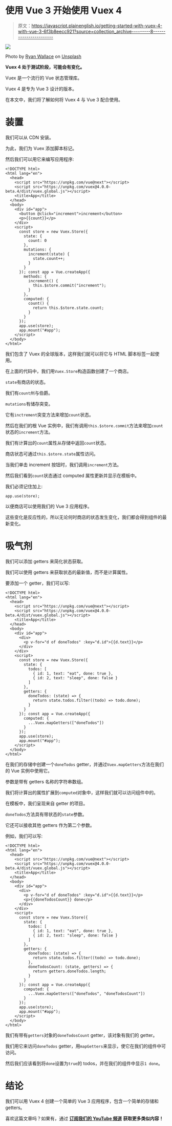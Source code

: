 # 使用 Vue 3 开始使用 Vuex 4

> 原文：<https://javascript.plainenglish.io/getting-started-with-vuex-4-with-vue-3-6f3b8eecc921?source=collection_archive---------8----------------------->

![](img/1d9415cec26309196d0c212406b3c37d.png)

Photo by [Ryan Wallace](https://unsplash.com/@accrualbowtie?utm_source=medium&utm_medium=referral) on [Unsplash](https://unsplash.com?utm_source=medium&utm_medium=referral)

**Vuex 4 处于测试阶段，可能会有变化。**

Vuex 是一个流行的 Vue 状态管理库。

Vuex 4 是专为 Vue 3 设计的版本。

在本文中，我们将了解如何将 Vuex 4 与 Vue 3 配合使用。

# 装置

我们可以从 CDN 安装。

为此，我们为 Vuex 添加脚本标记。

然后我们可以用它来编写应用程序:

```
<!DOCTYPE html>
<html lang="en">
  <head>
    <script src="https://unpkg.com/vue@next"></script>
    <script src="https://unpkg.com/vuex@4.0.0-beta.4/dist/vuex.global.js"></script>
    <title>App</title>
  </head>
  <body>
    <div id="app">
      <button @click="increment">increment</button>
      <p>{{count}}</p>
    </div>
    <script>
      const store = new Vuex.Store({
        state: {
          count: 0
        },
        mutations: {
          increment(state) {
            state.count++;
          }
        }
      }); const app = Vue.createApp({
        methods: {
          increment() {
            this.$store.commit("increment");
          }
        },
        computed: {
          count() {
            return this.$store.state.count;
          }
        }
      });
      app.use(store);
      app.mount("#app");
    </script>
  </body>
</html>
```

我们包含了 Vuex 的全球版本，这样我们就可以将它与 HTML 脚本标签一起使用。

在上面的代码中，我们用`Vuex.Store`构造函数创建了一个商店。

`state`有商店的状态。

我们有`count`州与伯爵。

`mutations`有储存突变。

它有`inctrement`突变方法来增加`count`状态。

然后在我们的根 Vue 实例中，我们有调用`this.$store.commit`方法来增加`count`状态的`increment`方法。

我们有计算出的`count`属性从存储中返回`count`状态。

商店状态可通过`this.$store.state`属性访问。

当我们单击 increment 按钮时，我们调用`increment`方法。

然后我们看到`count`状态通过 computed 属性更新并显示在模板中。

我们必须记住加上:

```
app.use(store);
```

以便商店可以使用我们的 Vue 3 应用程序。

这些变化是反应性的，所以无论何时商店的状态发生变化，我们都会得到组件的最新变化。

# 吸气剂

我们可以添加 getters 来简化状态获取。

我们可以使用 getters 来获取状态的最新值，而不是计算属性。

要添加一个 getter，我们可以写:

```
<!DOCTYPE html>
<html lang="en">
  <head>
    <script src="https://unpkg.com/vue@next"></script>
    <script src="https://unpkg.com/vuex@4.0.0-beta.4/dist/vuex.global.js"></script>
    <title>App</title>
  </head>
  <body>
    <div id="app">
      <div>
        <p v-for="d of doneTodos" :key="d.id">{{d.text}}</p>
      </div>
    </div>
    <script>
      const store = new Vuex.Store({
        state: {
          todos: [
            { id: 1, text: "eat", done: true },
            { id: 2, text: "sleep", done: false }
          ]
        },
        getters: {
          doneTodos: (state) => {
            return state.todos.filter((todo) => todo.done);
          }
        }
      }); const app = Vue.createApp({
        computed: {
          ...Vuex.mapGetters(["doneTodos"])
        }
      });
      app.use(store);
      app.mount("#app");
    </script>
  </body>
</html>
```

在我们的存储中创建一个`doneTodos` getter，并通过`Vuex.mapGetters`方法在我们的 Vue 实例中使用它。

参数是带有 getters 名称的字符串数组。

我们将计算出的属性扩展到`computed`对象中，这样我们就可以访问组件中的。

在模板中，我们呈现来自 getter 的项目。

`doneTodos`方法具有带状态的`state`参数。

它还可以接收其他 getters 作为第二个参数。

例如，我们可以写:

```
<!DOCTYPE html>
<html lang="en">
  <head>
    <script src="https://unpkg.com/vue@next"></script>
    <script src="https://unpkg.com/vuex@4.0.0-beta.4/dist/vuex.global.js"></script>
    <title>App</title>
  </head>
  <body>
    <div id="app">
      <div>
        <p v-for="d of doneTodos" :key="d.id">{{d.text}}</p>
        <p>{{doneTodosCount}} done</p>
      </div>
    </div>
    <script>
      const store = new Vuex.Store({
        state: {
          todos: [
            { id: 1, text: "eat", done: true },
            { id: 2, text: "sleep", done: false }
          ]
        },
        getters: {
          doneTodos: (state) => {
            return state.todos.filter((todo) => todo.done);
          },
          doneTodosCount: (state, getters) => {
            return getters.doneTodos.length;
          }
        }
      }); const app = Vue.createApp({
        computed: {
          ...Vuex.mapGetters(["doneTodos", "doneTodosCount"])
        }
      });
      app.use(store);
      app.mount("#app");
    </script>
  </body>
</html>
```

我们有带有`getters`对象的`doneTodosCount` getter，该对象有我们的 getter。

我们用它来访问`doneTodos` getter，用`mapGetters`来显示，使它在我们的组件中可访问。

然后我们应该看到将`done`设置为`true`的 todos，并在我们的组件中显示`1 done`。

# 结论

我们可以用 Vuex 4 创建一个简单的 Vue 3 应用程序，包含一个简单的存储和 getters。

喜欢这篇文章吗？如果有，通过 [**订阅我们的 YouTube 频道**](https://www.youtube.com/channel/UCtipWUghju290NWcn8jhyAw?sub_confirmation=true) **获取更多类似内容！**